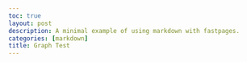 ```yaml
---
toc: true
layout: post
description: A minimal example of using markdown with fastpages.
categories: [markdown]
title: Graph Test
---
```

<!DOCTYPE HTML>
<html>
<head>
  <script type="text/javascript">
  window.onload = function () {
    var chart = new CanvasJS.Chart("chartContainer",
    {

      title:{text: "Amount of sh Ryan gives"},
       data: [
      {
        type: "line",

        dataPoints: [
        { x: new Date(2022, 00, 1), y: 600 },
        { x: new Date(2022, 01, 1), y: 550 },
        { x: new Date(2022, 02, 1), y: 500 },
        { x: new Date(2022, 03, 1), y: 450 },
        { x: new Date(2022, 04, 1), y: 400 },
        { x: new Date(2022, 05, 1), y: 350 },
        { x: new Date(2022, 06, 1), y: 300 },
        { x: new Date(2022, 07, 1), y: 250 },
        { x: new Date(2022, 08, 1), y: 200 },
        { x: new Date(2022, 09, 1), y: 150 },
        { x: new Date(2022, 10, 1), y: 100 },
        { x: new Date(2022, 11, 1), y: 50 }
        ]
      }
      ]
    });

    chart.render();
  }
  </script>
 <script type="text/javascript" src="https://canvasjs.com/assets/script/canvasjs.min.js"></script></head>
<body>
  <div id="chartContainer" style="height: 500px; width: 100%;">
  </div>
</body>
</html>